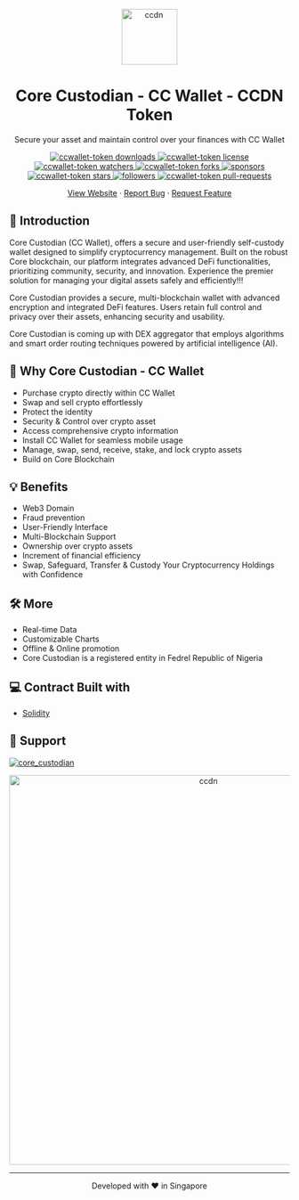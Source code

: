 <p align="center">
<img src="https://i.ibb.co/R0y8NmM/100.png" alt="ccdn" width="100" border="0">
<h1 align="center">
Core Custodian - CC Wallet - CCDN Token
</h1>
</p>
<p align="center">
Secure your asset and maintain control over your finances with CC Wallet
</p>

<p align="center">
<a href="https://github.com/CoreCustodian/ccwallet-token/blob/main/downloads" target="blank">
<img src="https://img.shields.io/github/downloads/CoreCustodian/ccwallet-token/total
" alt="ccwallet-token downloads" />
</a>    
<a href="https://github.com/CoreCustodian/ccwallet-token/blob/main/LICENSE" target="blank">
<img src="https://img.shields.io/github/license/CoreCustodian/ccwallet-token" alt="ccwallet-token license" />
</a>
<a href="https://github.com/CoreCustodian/ccwallet-token/blob/main/watchers" target="blank">
<img src="https://img.shields.io/github/watchers/CoreCustodian/ccwallet-token" alt="ccwallet-token watchers" />
</a>
<a href="https://github.com/CoreCustodian/ccwallet-token/fork" target="blank">
<img src="https://img.shields.io/github/forks/CoreCustodian/ccwallet-token?style=flat-square" alt="ccwallet-token forks"/>
</a>
<a href="https://github.com/CoreCustodian/sponsors" target="blank">
<img src="https://img.shields.io/github/sponsors/CoreCustodian?style=flat-square" alt="sponsors"/>
</a>
<a href="https://github.com/CoreCustodian/ccwallet-token/stargazers" target="blank">
<img src="https://img.shields.io/github/stars/CoreCustodian/ccwallet-token?style=flat-square" alt="ccwallet-token stars"/>
</a>
<a href="https://github.com/CoreCustodian/followers" target="blank">
<img src="https://img.shields.io/github/followers/CoreCustodian?style=flat-square" alt="followers"/>
</a>
<a href="https://github.com/CoreCustodian/ccwallet-token/pulls" target="blank">
<img src="https://img.shields.io/github/issues-pr/CoreCustodian/ccwallet-token?style=flat-square" alt="ccwallet-token pull-requests"/>
</a>
</p>

<p align="center">
    <a href="https://corecustodian.org/" target="blank">View Website</a>
    ·
    <a href="https://github.com/CoreCustodian/ccwallet-token/issues/new/choose">Report Bug</a>
    ·
    <a href="https://github.com/CoreCustodian/ccwallet-token/issues/new/choose">Request Feature</a>
</p>

## 🚀 Introduction

Core Custodian (CC Wallet), offers a secure and user-friendly self-custody wallet designed to simplify cryptocurrency management. Built on the robust Core blockchain, our platform integrates advanced DeFi functionalities, prioritizing community, security, and innovation. Experience the premier solution for managing your digital assets safely and efficiently!!!

Core Custodian provides a secure, multi-blockchain wallet with advanced encryption and integrated DeFi features. Users retain full control and privacy over their assets, enhancing security and usability.

Core Custodian is coming up with DEX aggregator that employs algorithms and smart order routing techniques powered by artificial intelligence (AI).

## 🧐 Why Core Custodian - CC Wallet

- Purchase crypto directly within CC Wallet
- Swap and sell crypto effortlessly
- Protect the identity
- Security & Control over crypto asset
- Access comprehensive crypto information
- Install CC Wallet for seamless mobile usage
- Manage, swap, send, receive, stake, and lock crypto assets
- Build on Core Blockchain

## 💡 Benefits

- Web3 Domain
- Fraud prevention
- User-Friendly Interface
- Multi-Blockchain Support
- Ownership over crypto assets
- Increment of financial efficiency
- Swap, Safeguard, Transfer & Custody Your Cryptocurrency Holdings with Confidence



## 🛠️ More

- Real-time Data
- Customizable Charts
- Offline & Online promotion
- Core Custodian is a registered entity in Fedrel Republic of Nigeria

## 💻 Contract Built with

- [Solidity](https://soliditylang.org/)

## 🙏 Support

<p align="left">
<a href="https://x.com/core_custodian">
<img src="https://img.shields.io/twitter/follow/core_custodian?style=social" alt="core_custodian"/>
</a>
</p>

<p align="center">
<img src="https://i.ibb.co/PtkbFYt/CC.jpg" alt="ccdn" width="700" border="0">
</p>

<hr>
<p align="center">
Developed with ❤️ in Singapore  
</p>
